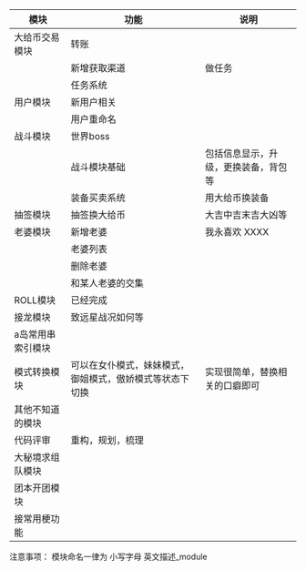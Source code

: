 | 模块              | 功能                                                     | 说明                                 |
| ----------------- | -------------------------------------------------------- | ------------------------------------ |
| 大给币交易模块    | 转账                                                     |                                      |
|                   | 新增获取渠道                                             | 做任务                               |
|                   | 任务系统                                                 |                                      |
| 用户模块          | 新用户相关                                               |                                      |
|                   | 用户重命名                                               |                                      |
| 战斗模块          | 世界boss                                                 |                                      |
|                   | 战斗模块基础                                             | 包括信息显示，升级，更换装备，背包等 |
|                   | 装备买卖系统                                             | 用大给币换装备                       |
| 抽签模块          | 抽签换大给币                                             | 大吉中吉末吉大凶等                   |
| 老婆模块          | 新增老婆                                                 | 我永喜欢 XXXX                        |
|                   | 老婆列表                                                 |                                      |
|                   | 删除老婆                                                 |                                      |
|                   | 和某人老婆的交集                                         |                                      |
| ROLL模块          | 已经完成                                                 |                                      |
| 接龙模块          | 致远星战况如何等                                         |                                      |
| a岛常用串索引模块 |                                                          |                                      |
| 模式转换模块      | 可以在女仆模式，妹妹模式，御姐模式，傲娇模式等状态下切换 | 实现很简单，替换相关的口癖即可       |
| 其他不知道的模块  |                                                          |                                      |
| 代码评审          | 重构，规划，梳理                                         |                                      |
| 大秘境求组队模块  |                                                          |                                      |
| 团本开团模块      |                                                          |                                      |
|                 接常用梗功能  |                                                          |                                      |


注意事项：
模块命名一律为 小写字母 英文描述_module
